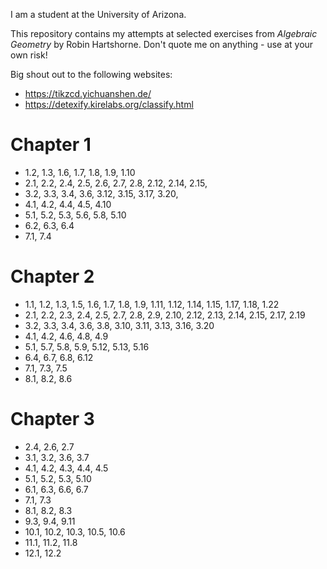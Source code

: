 I am a student at the University of Arizona.

This repository contains my attempts at selected exercises from *Algebraic Geometry* by Robin Hartshorne. Don't quote me on anything - use at your own risk!

Big shout out to the following websites:
- https://tikzcd.yichuanshen.de/
- https://detexify.kirelabs.org/classify.html

# Chapter 1
- 1.2, 1.3, 1.6, 1.7, 1.8, 1.9, 1.10
- 2.1, 2.2, 2.4, 2.5, 2.6, 2.7, 2.8, 2.12, 2.14, 2.15,
- 3.2, 3.3, 3.4, 3.6, 3.12, 3.15, 3.17, 3.20,
- 4.1, 4.2, 4.4, 4.5, 4.10
- 5.1, 5.2, 5.3, 5.6, 5.8, 5.10
- 6.2, 6.3, 6.4
- 7.1, 7.4

# Chapter 2
- 1.1, 1.2, 1.3, 1.5, 1.6, 1.7, 1.8, 1.9, 1.11, 1.12, 1.14, 1.15, 1.17, 1.18, 1.22
- 2.1, 2.2, 2.3, 2.4, 2.5, 2.7, 2.8, 2.9, 2.10, 2.12, 2.13, 2.14, 2.15, 2.17, 2.19
- 3.2, 3.3, 3.4, 3.6, 3.8, 3.10, 3.11, 3.13, 3.16, 3.20
- 4.1, 4.2, 4.6, 4.8, 4.9
- 5.1, 5.7, 5.8, 5.9, 5.12, 5.13, 5.16
- 6.4, 6.7, 6.8, 6.12
- 7.1, 7.3, 7.5
- 8.1, 8.2, 8.6

# Chapter 3
- 2.4, 2.6, 2.7
- 3.1, 3.2, 3.6, 3.7
- 4.1, 4.2, 4.3, 4.4, 4.5
- 5.1, 5.2, 5.3, 5.10
- 6.1, 6.3, 6.6, 6.7
- 7.1, 7.3
- 8.1, 8.2, 8.3
- 9.3, 9.4, 9.11
- 10.1, 10.2, 10.3, 10.5, 10.6
- 11.1, 11.2, 11.8
- 12.1, 12.2
